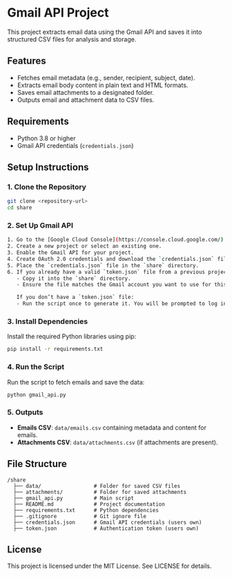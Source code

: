# Gmail API Project

This project extracts email data using the Gmail API and saves it into structured CSV files for analysis and storage.

## Features
- Fetches email metadata (e.g., sender, recipient, subject, date).
- Extracts email body content in plain text and HTML formats.
- Saves email attachments to a designated folder.
- Outputs email and attachment data to CSV files.

## Requirements
- Python 3.8 or higher
- Gmail API credentials (`credentials.json`)

## Setup Instructions

### 1. Clone the Repository
```bash
git clone <repository-url>
cd share
```

### 2. Set Up Gmail API
```bash
1. Go to the [Google Cloud Console](https://console.cloud.google.com/).
2. Create a new project or select an existing one.
3. Enable the Gmail API for your project.
4. Create OAuth 2.0 credentials and download the `credentials.json` file.
5. Place the `credentials.json` file in the `share` directory.
6. If you already have a valid `token.json` file from a previous project:
   - Copy it into the `share` directory.
   - Ensure the file matches the Gmail account you want to use for this project.

   If you don’t have a `token.json` file:
   - Run the script once to generate it. You will be prompted to log in and authorize access.
```

### 3. Install Dependencies

Install the required Python libraries using pip:

```bash
pip install -r requirements.txt
```

### 4. Run the Script

Run the script to fetch emails and save the data:

```bash
python gmail_api.py
```

### 5. Outputs

- **Emails CSV**: `data/emails.csv` containing metadata and content for emails.
- **Attachments CSV**: `data/attachments.csv` (if attachments are present).

## File Structure

```
/share
  ├── data/                 # Folder for saved CSV files
  ├── attachments/          # Folder for saved attachments
  ├── gmail_api.py          # Main script
  ├── README.md             # Project documentation
  ├── requirements.txt      # Python dependencies
  ├── .gitignore            # Git ignore file
  ├── credentials.json      # Gmail API credentials (users own)
  ├── token.json            # Authentication token (users own)
```

## License

This project is licensed under the MIT License. See LICENSE for details.
